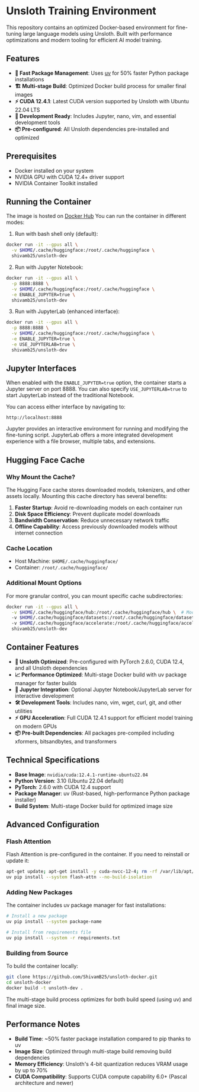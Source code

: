 # Unsloth Training Environment

This repository contains an optimized Docker-based environment for fine-tuning large language models using Unsloth. Built with performance optimizations and modern tooling for efficient AI model training.

## Features

- **🚀 Fast Package Management**: Uses [uv](https://github.com/astral-sh/uv) for 50% faster Python package installations
- **🏗️ Multi-stage Build**: Optimized Docker build process for smaller final images
- **⚡ CUDA 12.4.1**: Latest CUDA version supported by Unsloth with Ubuntu 22.04 LTS
- **🔧 Development Ready**: Includes Jupyter, nano, vim, and essential development tools
- **📦 Pre-configured**: All Unsloth dependencies pre-installed and optimized

## Prerequisites

- Docker installed on your system
- NVIDIA GPU with CUDA 12.4+ driver support
- NVIDIA Container Toolkit installed

## Running the Container
The image is hosted on [Docker Hub](https://hub.docker.com/repository/docker/shivamb25/unsloth-dev)
You can run the container in different modes:

1. Run with bash shell only (default):
```bash
docker run -it --gpus all \
  -v $HOME/.cache/huggingface:/root/.cache/huggingface \
  shivamb25/unsloth-dev
```

2. Run with Jupyter Notebook:
```bash
docker run -it --gpus all \
  -p 8888:8888 \
  -v $HOME/.cache/huggingface:/root/.cache/huggingface \
  -e ENABLE_JUPYTER=true \
  shivamb25/unsloth-dev
```

3. Run with JupyterLab (enhanced interface):
```bash
docker run -it --gpus all \
  -p 8888:8888 \
  -v $HOME/.cache/huggingface:/root/.cache/huggingface \
  -e ENABLE_JUPYTER=true \
  -e USE_JUPYTERLAB=true \
  shivamb25/unsloth-dev
```

## Jupyter Interfaces

When enabled with the `ENABLE_JUPYTER=true` option, the container starts a Jupyter server on port 8888. You can also specify `USE_JUPYTERLAB=true` to start JupyterLab instead of the traditional Notebook.

You can access either interface by navigating to:
```
http://localhost:8888
```

Jupyter provides an interactive environment for running and modifying the fine-tuning script. JupyterLab offers a more integrated development experience with a file browser, multiple tabs, and extensions.

## Hugging Face Cache

### Why Mount the Cache?

The Hugging Face cache stores downloaded models, tokenizers, and other assets locally. Mounting this cache directory has several benefits:

1. **Faster Startup**: Avoid re-downloading models on each container run
2. **Disk Space Efficiency**: Prevent duplicate model downloads
3. **Bandwidth Conservation**: Reduce unnecessary network traffic
4. **Offline Capability**: Access previously downloaded models without internet connection

### Cache Location

- Host Machine: `$HOME/.cache/huggingface/`
- Container: `/root/.cache/huggingface/`

### Additional Mount Options

For more granular control, you can mount specific cache subdirectories:

```bash
docker run -it --gpus all \
  -v $HOME/.cache/huggingface/hub:/root/.cache/huggingface/hub \  # Model weights and files
  -v $HOME/.cache/huggingface/datasets:/root/.cache/huggingface/datasets \  # Dataset cache
  -v $HOME/.cache/huggingface/accelerate:/root/.cache/huggingface/accelerate \  # Accelerate configs
  shivamb25/unsloth-dev
```

## Container Features

- **🎯 Unsloth Optimized**: Pre-configured with PyTorch 2.6.0, CUDA 12.4, and all Unsloth dependencies
- **📈 Performance Optimized**: Multi-stage Docker build with uv package manager for faster builds
- **🔬 Jupyter Integration**: Optional Jupyter Notebook/JupyterLab server for interactive development
- **🛠️ Development Tools**: Includes nano, vim, wget, curl, git, and other utilities
- **⚡ GPU Acceleration**: Full CUDA 12.4.1 support for efficient model training on modern GPUs
- **📦 Pre-built Dependencies**: All packages pre-compiled including xformers, bitsandbytes, and transformers

## Technical Specifications

- **Base Image**: `nvidia/cuda:12.4.1-runtime-ubuntu22.04`
- **Python Version**: 3.10 (Ubuntu 22.04 default)
- **PyTorch**: 2.6.0 with CUDA 12.4 support
- **Package Manager**: uv (Rust-based, high-performance Python package installer)
- **Build System**: Multi-stage Docker build for optimized image size

## Advanced Configuration

### Flash Attention

Flash Attention is pre-configured in the container. If you need to reinstall or update it:

```bash
apt-get update; apt-get install -y cuda-nvcc-12-4; rm -rf /var/lib/apt/lists/*
uv pip install --system flash-attn --no-build-isolation
```

### Adding New Packages

The container includes uv package manager for fast installations:

```bash
# Install a new package
uv pip install --system package-name

# Install from requirements file
uv pip install --system -r requirements.txt
```

### Building from Source

To build the container locally:

```bash
git clone https://github.com/ShivamB25/unsloth-docker.git
cd unsloth-docker
docker build -t unsloth-dev .
```

The multi-stage build process optimizes for both build speed (using uv) and final image size.

## Performance Notes

- **Build Time**: ~50% faster package installation compared to pip thanks to uv
- **Image Size**: Optimized through multi-stage build removing build dependencies
- **Memory Efficiency**: Unsloth's 4-bit quantization reduces VRAM usage by up to 70%
- **CUDA Compatibility**: Supports CUDA compute capability 6.0+ (Pascal architecture and newer)
